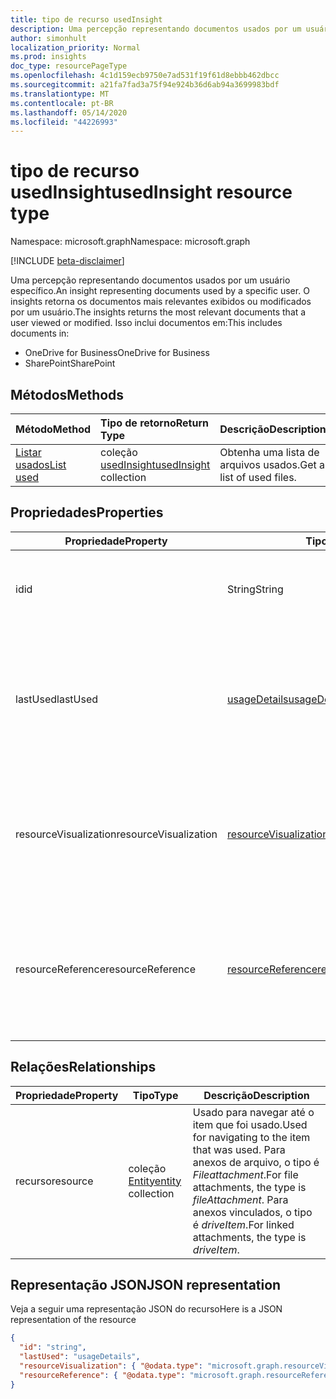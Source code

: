 ```yaml
---
title: tipo de recurso usedInsight
description: Uma percepção representando documentos usados por um usuário específico. O insights retorna os documentos mais relevantes exibidos ou modificados por um usuário.
author: simonhult
localization_priority: Normal
ms.prod: insights
doc_type: resourcePageType
ms.openlocfilehash: 4c1d159ecb9750e7ad531f19f61d8ebbb462dbcc
ms.sourcegitcommit: a21fa7fad3a75f94e924b36d6ab94a3699983bdf
ms.translationtype: MT
ms.contentlocale: pt-BR
ms.lasthandoff: 05/14/2020
ms.locfileid: "44226993"
---
```

# <a name="usedinsight-resource-type"></a><span data-ttu-id="c5b27-104">tipo de recurso usedInsight</span><span class="sxs-lookup"><span data-stu-id="c5b27-104">usedInsight resource type</span></span>

<span data-ttu-id="c5b27-105">Namespace: microsoft.graph</span><span class="sxs-lookup"><span data-stu-id="c5b27-105">Namespace: microsoft.graph</span></span>

[!INCLUDE [beta-disclaimer](../../includes/beta-disclaimer.md)]

<span data-ttu-id="c5b27-106">Uma percepção representando documentos usados por um usuário específico.</span><span class="sxs-lookup"><span data-stu-id="c5b27-106">An insight representing documents used by a specific user.</span></span> <span data-ttu-id="c5b27-107">O insights retorna os documentos mais relevantes exibidos ou modificados por um usuário.</span><span class="sxs-lookup"><span data-stu-id="c5b27-107">The insights returns the most relevant documents that a user viewed or modified.</span></span> <span data-ttu-id="c5b27-108">Isso inclui documentos em:</span><span class="sxs-lookup"><span data-stu-id="c5b27-108">This includes documents in:</span></span>

- <span data-ttu-id="c5b27-109">OneDrive for Business</span><span class="sxs-lookup"><span data-stu-id="c5b27-109">OneDrive for Business</span></span>
- <span data-ttu-id="c5b27-110">SharePoint</span><span class="sxs-lookup"><span data-stu-id="c5b27-110">SharePoint</span></span>

## <a name="methods"></a><span data-ttu-id="c5b27-111">Métodos</span><span class="sxs-lookup"><span data-stu-id="c5b27-111">Methods</span></span>

| <span data-ttu-id="c5b27-112">Método</span><span class="sxs-lookup"><span data-stu-id="c5b27-112">Method</span></span>       | <span data-ttu-id="c5b27-113">Tipo de retorno</span><span class="sxs-lookup"><span data-stu-id="c5b27-113">Return Type</span></span>  |<span data-ttu-id="c5b27-114">Descrição</span><span class="sxs-lookup"><span data-stu-id="c5b27-114">Description</span></span>|
|:---------------|:--------|:----------|
|[<span data-ttu-id="c5b27-115">Listar usados</span><span class="sxs-lookup"><span data-stu-id="c5b27-115">List used</span></span>](../api/insights-list-used.md) |<span data-ttu-id="c5b27-116">coleção [usedInsight](insights-used.md)</span><span class="sxs-lookup"><span data-stu-id="c5b27-116">[usedInsight](insights-used.md) collection</span></span>| <span data-ttu-id="c5b27-117">Obtenha uma lista de arquivos usados.</span><span class="sxs-lookup"><span data-stu-id="c5b27-117">Get a list of used files.</span></span>|

## <a name="properties"></a><span data-ttu-id="c5b27-118">Propriedades</span><span class="sxs-lookup"><span data-stu-id="c5b27-118">Properties</span></span>

| <span data-ttu-id="c5b27-119">Propriedade</span><span class="sxs-lookup"><span data-stu-id="c5b27-119">Property</span></span>              | <span data-ttu-id="c5b27-120">Tipo</span><span class="sxs-lookup"><span data-stu-id="c5b27-120">Type</span></span>                      | <span data-ttu-id="c5b27-121">Descrição</span><span class="sxs-lookup"><span data-stu-id="c5b27-121">Description</span></span>  |
| -------------         |---------------            | -------------|
| <span data-ttu-id="c5b27-122">id</span><span class="sxs-lookup"><span data-stu-id="c5b27-122">id</span></span>                    | <span data-ttu-id="c5b27-123">String</span><span class="sxs-lookup"><span data-stu-id="c5b27-123">String</span></span>                    | <span data-ttu-id="c5b27-124">Identificador exclusivo da relação.</span><span class="sxs-lookup"><span data-stu-id="c5b27-124">Unique identifier of the relationship.</span></span> <span data-ttu-id="c5b27-125">Somente leitura.</span><span class="sxs-lookup"><span data-stu-id="c5b27-125">Read only.</span></span>        |
| <span data-ttu-id="c5b27-126">lastUsed</span><span class="sxs-lookup"><span data-stu-id="c5b27-126">lastUsed</span></span>              | [<span data-ttu-id="c5b27-127">usageDetails</span><span class="sxs-lookup"><span data-stu-id="c5b27-127">usageDetails</span></span>](insights-usagedetails.md)              | <span data-ttu-id="c5b27-128">Informações sobre quando o item foi visualizado ou modificado pela última vez pelo usuário.</span><span class="sxs-lookup"><span data-stu-id="c5b27-128">Information about when the item was last viewed or modified by the user.</span></span> <span data-ttu-id="c5b27-129">Somente leitura.</span><span class="sxs-lookup"><span data-stu-id="c5b27-129">Read only.</span></span>      |
| <span data-ttu-id="c5b27-130">resourceVisualization</span><span class="sxs-lookup"><span data-stu-id="c5b27-130">resourceVisualization</span></span> | [<span data-ttu-id="c5b27-131">resourceVisualization</span><span class="sxs-lookup"><span data-stu-id="c5b27-131">resourceVisualization</span></span>](insights-resourcevisualization.md)                | <span data-ttu-id="c5b27-132">Propriedades que você pode usar para visualizar o documento em sua experiência.</span><span class="sxs-lookup"><span data-stu-id="c5b27-132">Properties that you can use to visualize the document in your experience.</span></span> <span data-ttu-id="c5b27-133">Somente leitura</span><span class="sxs-lookup"><span data-stu-id="c5b27-133">Read-only</span></span>      |
| <span data-ttu-id="c5b27-134">resourceReference</span><span class="sxs-lookup"><span data-stu-id="c5b27-134">resourceReference</span></span>     | [<span data-ttu-id="c5b27-135">resourceReference</span><span class="sxs-lookup"><span data-stu-id="c5b27-135">resourceReference</span></span>](insights-resourcereference.md)                      | <span data-ttu-id="c5b27-136">Propriedades de referência do documento usado, como a URL e o tipo do documento.</span><span class="sxs-lookup"><span data-stu-id="c5b27-136">Reference properties of the used document, such as the url and type of the document.</span></span> <span data-ttu-id="c5b27-137">Somente leitura</span><span class="sxs-lookup"><span data-stu-id="c5b27-137">Read-only</span></span>     |

## <a name="relationships"></a><span data-ttu-id="c5b27-138">Relações</span><span class="sxs-lookup"><span data-stu-id="c5b27-138">Relationships</span></span>

| <span data-ttu-id="c5b27-139">Propriedade</span><span class="sxs-lookup"><span data-stu-id="c5b27-139">Property</span></span>      | <span data-ttu-id="c5b27-140">Tipo</span><span class="sxs-lookup"><span data-stu-id="c5b27-140">Type</span></span>          | <span data-ttu-id="c5b27-141">Descrição</span><span class="sxs-lookup"><span data-stu-id="c5b27-141">Description</span></span>  |
| ------------- |---------------| -------------|
| <span data-ttu-id="c5b27-142">recurso</span><span class="sxs-lookup"><span data-stu-id="c5b27-142">resource</span></span>      | <span data-ttu-id="c5b27-143">coleção [Entity](entity.md)</span><span class="sxs-lookup"><span data-stu-id="c5b27-143">[entity](entity.md) collection</span></span>    | <span data-ttu-id="c5b27-144">Usado para navegar até o item que foi usado.</span><span class="sxs-lookup"><span data-stu-id="c5b27-144">Used for navigating to the item that was used.</span></span> <span data-ttu-id="c5b27-145">Para anexos de arquivo, o tipo é *Fileattachment*.</span><span class="sxs-lookup"><span data-stu-id="c5b27-145">For file attachments, the type is *fileAttachment*.</span></span> <span data-ttu-id="c5b27-146">Para anexos vinculados, o tipo é *driveItem*.</span><span class="sxs-lookup"><span data-stu-id="c5b27-146">For linked attachments, the type is *driveItem*.</span></span> |

## <a name="json-representation"></a><span data-ttu-id="c5b27-147">Representação JSON</span><span class="sxs-lookup"><span data-stu-id="c5b27-147">JSON representation</span></span>
<span data-ttu-id="c5b27-148">Veja a seguir uma representação JSON do recurso</span><span class="sxs-lookup"><span data-stu-id="c5b27-148">Here is a JSON representation of the resource</span></span>

<!-- {
  "blockType": "resource",
  "keyProperty":"id",
  "optionalProperties": [
    "resource"
  ],
  "@odata.type": "microsoft.graph.usedInsight"
}-->

```json
{
  "id": "string",
  "lastUsed": "usageDetails",
  "resourceVisualization": { "@odata.type": "microsoft.graph.resourceVisualization" },
  "resourceReference": { "@odata.type": "microsoft.graph.resourceReference" }
}
```
